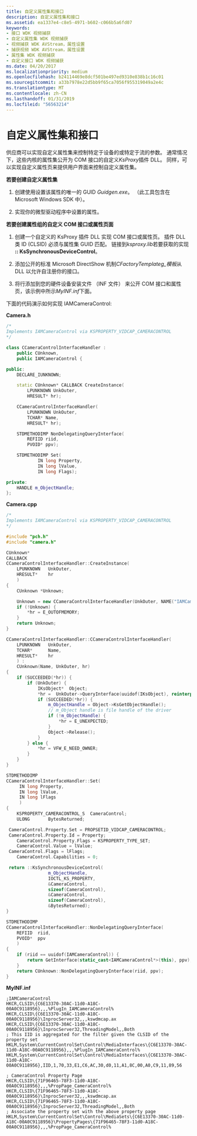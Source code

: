 ```yaml
---
title: 自定义属性集和接口
description: 自定义属性集和接口
ms.assetid: ea1337e4-c8e5-4971-b602-c066b5a6fd07
keywords:
- 接口 WDK 视频捕获
- 自定义属性集 WDK 视频捕获
- 视频捕获 WDK AVStream，属性设置
- 捕获视频 WDK AVStream，属性设置
- 属性集 WDK 视频捕获
- 自定义接口 WDK 视频捕获
ms.date: 04/20/2017
ms.localizationpriority: medium
ms.openlocfilehash: b24114469e8dcf501be497ed9310e838b1c16c01
ms.sourcegitcommit: a33b7978e22d5bb9f65ca7056f955319049a2e4c
ms.translationtype: MT
ms.contentlocale: zh-CN
ms.lasthandoff: 01/31/2019
ms.locfileid: "56563214"
---
```

# <a name="custom-property-sets-and-interfaces"></a>自定义属性集和接口


供应商可以实现自定义属性集来控制特定于设备的或特定于流的参数。 通常情况下，这些内核的属性集公开为 COM 接口的自定义*KsProxy*插件 DLL。 同样，可以实现自定义属性页来提供用户界面来控制自定义属性集。

**若要创建自定义属性集**

1.  创建使用设置该属性的唯一的 GUID *Guidgen.exe*。 （此工具包含在 Microsoft Windows SDK 中）。

2.  实现你的微型驱动程序中设置的属性。

**若要创建属性组的自定义 COM 接口或属性页面**

1.  创建一个自定义的 KsProxy 插件 DLL 实现 COM 接口或属性页。 插件 DLL 类 ID (CLSID) 必须与属性集 GUID 匹配。 链接到*ksproxy.lib*若要获取的实现 **:: KsSynchronousDeviceControl**。

2.  添加公开的标准 Microsoft DirectShow 机制*CFactoryTemplateg\_模板*从 DLL 以允许自注册你的接口。

3.  将行添加到您的硬件设备安装文件 （INF 文件） 来公开 COM 接口和属性页，该示例中所示*MyINF.inf*下面。

下面的代码演示如何实现 IAMCameraControl:

**Camera.h**

```cpp
/*
Implements IAMCameraControl via KSPROPERTY_VIDCAP_CAMERACONTROL
*/

class CCameraControlInterfaceHandler :
    public CUnknown,
    public IAMCameraControl {

public:
    DECLARE_IUNKNOWN;

    static CUnknown* CALLBACK CreateInstance(
        LPUNKNOWN UnkOuter,
        HRESULT* hr);

    CCameraControlInterfaceHandler(
        LPUNKNOWN UnkOuter,
        TCHAR* Name,
        HRESULT* hr);

    STDMETHODIMP NonDelegatingQueryInterface(
        REFIID riid,
        PVOID* ppv);

    STDMETHODIMP Set( 
            IN long Property,
            IN long lValue,
            IN long Flags);

private:
    HANDLE m_ObjectHandle;
};
```

**Camera.cpp**

```cpp
/*
Implements IAMCameraControl via KSPROPERTY_VIDCAP_CAMERACONTROL
*/

#include "pch.h"
#include "camera.h"

CUnknown*
CALLBACK
CCameraControlInterfaceHandler::CreateInstance(
    LPUNKNOWN   UnkOuter,
    HRESULT*    hr
    )
{
    CUnknown *Unknown;

    Unknown = new CCameraControlInterfaceHandler(UnkOuter, NAME("IAMCameraControl"), hr);
    if (!Unknown) {
        *hr = E_OUTOFMEMORY;
    }
    return Unknown;
} 

CCameraControlInterfaceHandler::CCameraControlInterfaceHandler(
    LPUNKNOWN   UnkOuter,
    TCHAR*      Name,
    HRESULT*    hr
    ) :
    CUnknown(Name, UnkOuter, hr)
{
    if (SUCCEEDED(*hr)) {
        if (UnkOuter) {
            IKsObject*  Object;
            *hr =  UnkOuter->QueryInterface(uuidof(IKsObject), reinterpret_cast<PVOID*>(&Object));
            if (SUCCEEDED(*hr)) {
                m_ObjectHandle = Object->KsGetObjectHandle();
                // m_Object handle is file handle of the driver
                if (!m_ObjectHandle) {
                    *hr = E_UNEXPECTED;
                }
                Object->Release();
            }
        } else {
            *hr = VFW_E_NEED_OWNER;
        }
    }
}

STDMETHODIMP
CCameraControlInterfaceHandler::Set(
     IN long Property,
     IN long lValue,
     IN long lFlags
     )
{
    KSPROPERTY_CAMERACONTROL_S  CameraControl;
    ULONG       BytesReturned;

 CameraControl.Property.Set = PROPSETID_VIDCAP_CAMERACONTROL;
 CameraControl.Property.Id = Property;
    CameraControl.Property.Flags = KSPROPERTY_TYPE_SET;
    CameraControl.Value = lValue;
 CameraControl.Flags = lFlags;
    CameraControl.Capabilities = 0;

 return ::KsSynchronousDeviceControl(
                m_ObjectHandle,
                IOCTL_KS_PROPERTY,
                &CameraControl,
                sizeof(CameraControl),
                &CameraControl,
                sizeof(CameraControl),
                &BytesReturned);
}

STDMETHODIMP
CCameraControlInterfaceHandler::NonDelegatingQueryInterface(
    REFIID  riid,
    PVOID*  ppv
    )
{
    if (riid == uuidof(IAMCameraControl)) {
        return GetInterface(static_cast<IAMCameraControl*>(this), ppv);
    }
    return CUnknown::NonDelegatingQueryInterface(riid, ppv);
}
```

**MyINF.inf**

```INF
;IAMCameraControl
HKCR,CLSID\{C6E13370-30AC-11d0-A18C-00A0C9118956},,,%PlugIn_IAMCameraControl%
HKCR,CLSID\{C6E13370-30AC-11d0-A18C-00A0C9118956}\InprocServer32,,,kswdmcap.ax
HKCR,CLSID\{C6E13370-30AC-11d0-A18C-00A0C9118956}\InprocServer32,ThreadingModel,,Both
; This IID is aggregated for the filter given the CLSID of the property set
HKLM,System\CurrentControlSet\Control\MediaInterfaces\{C6E13370-30AC-11d0-A18C-00A0C9118956},,,%PlugIn_IAMCameraControl%
HKLM,System\CurrentControlSet\Control\MediaInterfaces\{C6E13370-30AC-11d0-A18C-00A0C9118956},IID,1,70,33,E1,C6,AC,30,d0,11,A1,8C,00,A0,C9,11,89,56

; CameraControl Property Page
HKCR,CLSID\{71F96465-78F3-11d0-A18C-00A0C9118956},,,%PropPage_CameraControl%
HKCR,CLSID\{71F96465-78F3-11d0-A18C-00A0C9118956}\InprocServer32,,,kswdmcap.ax
HKCR,CLSID\{71F96465-78F3-11d0-A18C-00A0C9118956}\InprocServer32,ThreadingModel,,Both
; Associate the property set with the above property page
HKLM,System\CurrentControlSet\Control\MediaSets\{C6E13370-30AC-11d0-A18C-00A0C9118956}\PropertyPages\{71F96465-78F3-11d0-A18C-00A0C9118956},,,%PropPage_CameraControl%
```









